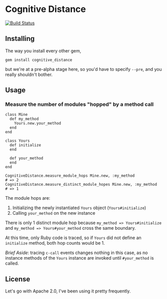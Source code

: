 # Cognitive Distance

[![Build Status](https://secure.travis-ci.org/iande/cognitive_distance.png)](http://travis-ci.org/iande/cognitive_distance)

## Installing

The way you install every other gem,

    gem install cognitive_distance

but we're at a pre-alpha stage here, so you'd have to specify `--pre`, and
you really shouldn't bother.

## Usage

### Measure the number of modules "hopped" by a method call

    class Mine
      def my_method
        Yours.new.your_method
      end
    end

    class Yours
      def initialize
      end

      def your_method
      end
    end

    CognitiveDistance.measure_module_hops Mine.new, :my_method
    # => 2
    CognitiveDistance.measure_distinct_module_hopes Mine.new, :my_method
    # => 1

The module hops are:

1. Initializing the newly instantiated `Yours` object (`Yours#initialize`)
2. Calling `your_method` on the new instance

There is only 1 distinct module hop because `my_method => Yours#initialize`
and `my_method => Yours#your_method` cross the same boundary.

At this time, only Ruby code is traced, so if `Yours` did not define an
`initialize` method, both hop counts would be 1.

*Brief Aside*: tracing `c-call` events changes nothing in this case, as no
instance methods of the `Yours` instance are invoked until `#your_method` is
called.

## License

Let's go with Apache 2.0, I've been using it pretty frequently.

